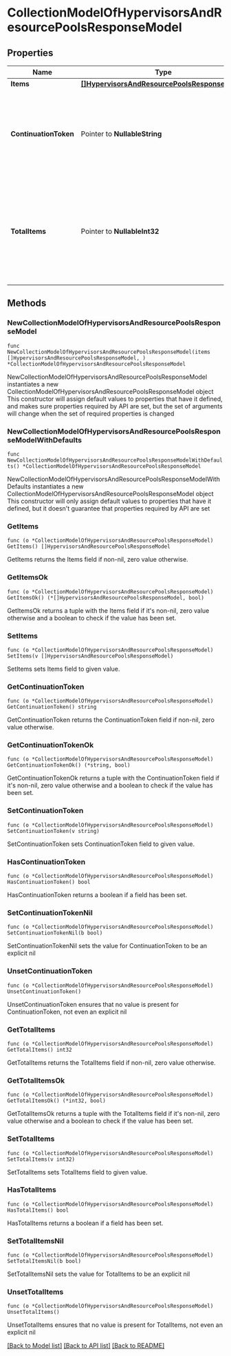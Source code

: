 # CollectionModelOfHypervisorsAndResourcePoolsResponseModel

## Properties

Name | Type | Description | Notes
------------ | ------------- | ------------- | -------------
**Items** | [**[]HypervisorsAndResourcePoolsResponseModel**](HypervisorsAndResourcePoolsResponseModel.md) | List of items. | 
**ContinuationToken** | Pointer to **NullableString** | If present, indicates to the caller that the query was not complete, and they should call the API again specifying the continuation token as a query parameter. | [optional] 
**TotalItems** | Pointer to **NullableInt32** | Indicates the total number of items in the collection, which may be more than the number of Items returned, if there is a ContinuationToken.  Only returned in the response to &#x60;$search&#x60; APIs. | [optional] 

## Methods

### NewCollectionModelOfHypervisorsAndResourcePoolsResponseModel

`func NewCollectionModelOfHypervisorsAndResourcePoolsResponseModel(items []HypervisorsAndResourcePoolsResponseModel, ) *CollectionModelOfHypervisorsAndResourcePoolsResponseModel`

NewCollectionModelOfHypervisorsAndResourcePoolsResponseModel instantiates a new CollectionModelOfHypervisorsAndResourcePoolsResponseModel object
This constructor will assign default values to properties that have it defined,
and makes sure properties required by API are set, but the set of arguments
will change when the set of required properties is changed

### NewCollectionModelOfHypervisorsAndResourcePoolsResponseModelWithDefaults

`func NewCollectionModelOfHypervisorsAndResourcePoolsResponseModelWithDefaults() *CollectionModelOfHypervisorsAndResourcePoolsResponseModel`

NewCollectionModelOfHypervisorsAndResourcePoolsResponseModelWithDefaults instantiates a new CollectionModelOfHypervisorsAndResourcePoolsResponseModel object
This constructor will only assign default values to properties that have it defined,
but it doesn't guarantee that properties required by API are set

### GetItems

`func (o *CollectionModelOfHypervisorsAndResourcePoolsResponseModel) GetItems() []HypervisorsAndResourcePoolsResponseModel`

GetItems returns the Items field if non-nil, zero value otherwise.

### GetItemsOk

`func (o *CollectionModelOfHypervisorsAndResourcePoolsResponseModel) GetItemsOk() (*[]HypervisorsAndResourcePoolsResponseModel, bool)`

GetItemsOk returns a tuple with the Items field if it's non-nil, zero value otherwise
and a boolean to check if the value has been set.

### SetItems

`func (o *CollectionModelOfHypervisorsAndResourcePoolsResponseModel) SetItems(v []HypervisorsAndResourcePoolsResponseModel)`

SetItems sets Items field to given value.


### GetContinuationToken

`func (o *CollectionModelOfHypervisorsAndResourcePoolsResponseModel) GetContinuationToken() string`

GetContinuationToken returns the ContinuationToken field if non-nil, zero value otherwise.

### GetContinuationTokenOk

`func (o *CollectionModelOfHypervisorsAndResourcePoolsResponseModel) GetContinuationTokenOk() (*string, bool)`

GetContinuationTokenOk returns a tuple with the ContinuationToken field if it's non-nil, zero value otherwise
and a boolean to check if the value has been set.

### SetContinuationToken

`func (o *CollectionModelOfHypervisorsAndResourcePoolsResponseModel) SetContinuationToken(v string)`

SetContinuationToken sets ContinuationToken field to given value.

### HasContinuationToken

`func (o *CollectionModelOfHypervisorsAndResourcePoolsResponseModel) HasContinuationToken() bool`

HasContinuationToken returns a boolean if a field has been set.

### SetContinuationTokenNil

`func (o *CollectionModelOfHypervisorsAndResourcePoolsResponseModel) SetContinuationTokenNil(b bool)`

 SetContinuationTokenNil sets the value for ContinuationToken to be an explicit nil

### UnsetContinuationToken
`func (o *CollectionModelOfHypervisorsAndResourcePoolsResponseModel) UnsetContinuationToken()`

UnsetContinuationToken ensures that no value is present for ContinuationToken, not even an explicit nil
### GetTotalItems

`func (o *CollectionModelOfHypervisorsAndResourcePoolsResponseModel) GetTotalItems() int32`

GetTotalItems returns the TotalItems field if non-nil, zero value otherwise.

### GetTotalItemsOk

`func (o *CollectionModelOfHypervisorsAndResourcePoolsResponseModel) GetTotalItemsOk() (*int32, bool)`

GetTotalItemsOk returns a tuple with the TotalItems field if it's non-nil, zero value otherwise
and a boolean to check if the value has been set.

### SetTotalItems

`func (o *CollectionModelOfHypervisorsAndResourcePoolsResponseModel) SetTotalItems(v int32)`

SetTotalItems sets TotalItems field to given value.

### HasTotalItems

`func (o *CollectionModelOfHypervisorsAndResourcePoolsResponseModel) HasTotalItems() bool`

HasTotalItems returns a boolean if a field has been set.

### SetTotalItemsNil

`func (o *CollectionModelOfHypervisorsAndResourcePoolsResponseModel) SetTotalItemsNil(b bool)`

 SetTotalItemsNil sets the value for TotalItems to be an explicit nil

### UnsetTotalItems
`func (o *CollectionModelOfHypervisorsAndResourcePoolsResponseModel) UnsetTotalItems()`

UnsetTotalItems ensures that no value is present for TotalItems, not even an explicit nil

[[Back to Model list]](../README.md#documentation-for-models) [[Back to API list]](../README.md#documentation-for-api-endpoints) [[Back to README]](../README.md)


